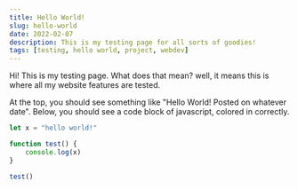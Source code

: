 ```yaml
---
title: Hello World!
slug: hello-world
date: 2022-02-07
description: This is my testing page for all sorts of goodies!
tags: [testing, hello world, project, webdev]
---
```


Hi! This is my testing page. What does that mean? well,
it means this is where all my website features are tested.

At the top, you should see something like "Hello World!
Posted on whatever date". Below, you should see a code
block of javascript, colored in correctly.

```js
let x = "hello world!"

function test() {
	console.log(x)
}

test()
```
<!--
Below, you should see some $\KaTeX$ being formatted correctly
and displayed correctly as math equations. You should be seeing the _Riemann Zeta function_, $\zeta (s)$, as well as its definition!

$$
{\displaystyle \zeta (s)=\sum _{n=1}^{\infty }{\frac {1}{n^{s}}}={\frac {1}{1^{s}}}+{\frac {1}{2^{s}}}+{\frac {1}{3^{s}}}+\cdots }
$$
-->
